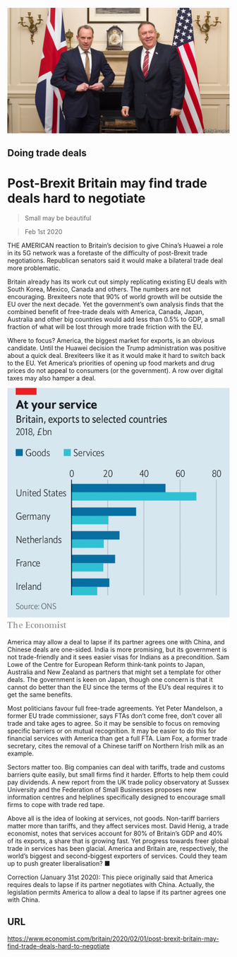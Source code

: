 ![](./images/20200201_BRP505.jpg)

## Doing trade deals

# Post-Brexit Britain may find trade deals hard to negotiate

> Small may be beautiful

> Feb 1st 2020

THE AMERICAN reaction to Britain’s decision to give China’s Huawei a role in its 5G network was a foretaste of the difficulty of post-Brexit trade negotiations. Republican senators said it would make a bilateral trade deal more problematic.

Britain already has its work cut out simply replicating existing EU deals with South Korea, Mexico, Canada and others. The numbers are not encouraging. Brexiteers note that 90% of world growth will be outside the EU over the next decade. Yet the government’s own analysis finds that the combined benefit of free-trade deals with America, Canada, Japan, Australia and other big countries would add less than 0.5% to GDP, a small fraction of what will be lost through more trade friction with the EU.

Where to focus? America, the biggest market for exports, is an obvious candidate. Until the Huawei decision the Trump administration was positive about a quick deal. Brexiteers like it as it would make it hard to switch back to the EU. Yet America’s priorities of opening up food markets and drug prices do not appeal to consumers (or the government). A row over digital taxes may also hamper a deal.

![](./images/20200201_BRC037.png)

America may allow a deal to lapse if its partner agrees one with China, and Chinese deals are one-sided. India is more promising, but its government is not trade-friendly and it sees easier visas for Indians as a precondition. Sam Lowe of the Centre for European Reform think-tank points to Japan, Australia and New Zealand as partners that might set a template for other deals. The government is keen on Japan, though one concern is that it cannot do better than the EU since the terms of the EU’s deal requires it to get the same benefits.

Most politicians favour full free-trade agreements. Yet Peter Mandelson, a former EU trade commissioner, says FTAs don’t come free, don’t cover all trade and take ages to agree. So it may be sensible to focus on removing specific barriers or on mutual recognition. It may be easier to do this for financial services with America than get a full FTA. Liam Fox, a former trade secretary, cites the removal of a Chinese tariff on Northern Irish milk as an example.

Sectors matter too. Big companies can deal with tariffs, trade and customs barriers quite easily, but small firms find it harder. Efforts to help them could pay dividends. A new report from the UK trade policy observatory at Sussex University and the Federation of Small Businesses proposes new information centres and helplines specifically designed to encourage small firms to cope with trade red tape.

Above all is the idea of looking at services, not goods. Non-tariff barriers matter more than tariffs, and they affect services most. David Henig, a trade economist, notes that services account for 80% of Britain’s GDP and 40% of its exports, a share that is growing fast. Yet progress towards freer global trade in services has been glacial. America and Britain are, respectively, the world’s biggest and second-biggest exporters of services. Could they team up to push greater liberalisation? ■

Correction (January 31st 2020): This piece originally said that America requires deals to lapse if its partner negotiates with China. Actually, the legislation permits America to allow a deal to lapse if its partner agrees one with China.

## URL

https://www.economist.com/britain/2020/02/01/post-brexit-britain-may-find-trade-deals-hard-to-negotiate
